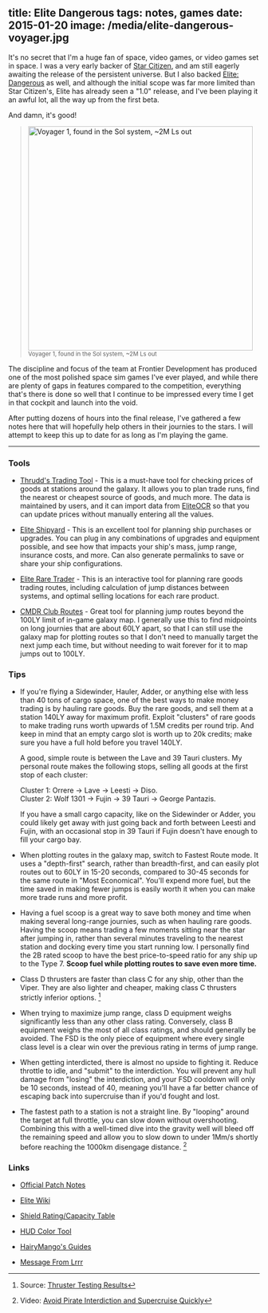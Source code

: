 title: Elite Dangerous
tags: notes, games
date: 2015-01-20
image: /media/elite-dangerous-voyager.jpg
---
It's no secret that I'm a huge fan of space, video games, or video games set
in space.  I was a very early backer of [Star Citizen][], and am still eagerly
awaiting the release of the persistent universe.  But I also backed
[Elite: Dangerous][] as well, and although the initial scope was far more
limited than Star Citizen's, Elite has already seen a "1.0" release, and I've
been playing it an awful lot, all the way up from the first beta.

And damn, it's good!

>	[<img alt="Voyager 1, found in the Sol system, ~2M Ls out"
>		 src="/media/elite-dangerous-voyager.jpg" width="450"/>](/media/elite-dangerous-voyager.jpg)
>	<br/><small>Voyager 1, found in the Sol system, ~2M Ls out</small>

The discipline and focus of the team at Frontier Development has produced one
of the most polished space sim games I've ever played, and while there are
plenty of gaps in features compared to the competition, everything that's there
is done so well that I continue to be impressed every time I get in that cockpit
and launch into the void.

After putting dozens of hours into the final release, I've gathered a few
notes here that will hopefully help others in their journies to the stars.
I will attempt to keep this up to date for as long as I'm playing the game.

[Star Citizen]: http://robertsspaceindustries.com/
[Elite: Dangerous]: http://www.elitedangerous.com/

---

### Tools

- [Thrudd's Trading Tool][thrudd] - This is a must-have tool for checking
  prices of goods at stations around the galaxy.  It allows you to plan trade
  runs, find the nearest or cheapest source of goods, and much more.  The data
  is maintained by users, and it can import data from [EliteOCR][] so that you
  can update prices without manually entering all the values.

- [Elite Shipyard][] - This is an excellent tool for planning ship purchases
  or upgrades.  You can plug in any combinations of upgrades and equipment
  possible, and see how that impacts your ship's mass, jump range, insurance
  costs, and more.  Can also generate permalinks to save or share your ship
  configurations.

- [Elite Rare Trader][] - This is an interactive tool for planning rare goods
  trading routes, including calculation of jump distances between systems, and
  optimal selling locations for each rare product.

- [CMDR Club Routes][CMDR Club] - Great tool for planning jump routes beyond
  the 100LY limit of in-game galaxy map.  I generally use this to find
  midpoints on long journies that are about 60LY apart, so that I can still
  use the galaxy map for plotting routes so that I don't need to manually
  target the next jump each time, but without needing to wait forever for it
  to map jumps out to 100LY.

### Tips

-   If you're flying a Sidewinder, Hauler, Adder, or anything else with less
    than 40 tons of cargo space, one of the best ways to make money trading
    is by hauling rare goods.  Buy the rare goods, and sell them at a station
    140LY away for maximum profit.  Exploit "clusters" of rare goods to make
    trading runs worth upwards of 1.5M credits per round trip.  And keep in
    mind that an empty cargo slot is worth up to 20k credits; make sure
    you have a full hold before you travel 140LY.

    A good, simple route is between the Lave and 39 Tauri clusters.
    My personal route makes the following stops, selling all goods at the
    first stop of each cluster:

    Cluster 1: Orrere -> Lave -> Leesti -> Diso.  
    Cluster 2: Wolf 1301 -> Fujin -> 39 Tauri -> George Pantazis.

    If you have a small cargo capacity, like on the Sidewinder or Adder, you
    could likely get away with just going back and forth between Leesti and
    Fujin, with an occasional stop in 39 Tauri if Fujin doesn't have enough
    to fill your cargo bay.

-   When plotting routes in the galaxy map, switch to Fastest Route mode.
    It uses a "depth-first" search, rather than breadth-first, and can easily
    plot routes out to 60LY in 15-20 seconds, compared to 30-45 seconds for
    the same route in "Most Economical".  You'll expend more fuel, but the
    time saved in making fewer jumps is easily worth it when you can make more
    trade runs and more profit.

-   Having a fuel scoop is a great way to save both money and time when making
    several long-range journies, such as when hauling rare goods.  Having the
    scoop means trading a few moments sitting near the star after jumping in,
    rather than several minutes traveling to the nearest station and docking
    every time you start running low.  I personally find the 2B rated scoop to
    have the best price-to-speed ratio for any ship up to the Type 7.
    **Scoop fuel while plotting routes to save even more time.**

-   Class D thrusters are faster than class C for any ship, other than the
    Viper.  They are also lighter and cheaper, making class C thrusters
    strictly inferior options. [^1]

-   When trying to maximize jump range, class D equipment weighs significantly
    less than any other class rating.  Conversely, class B equipment weighs the
    most of all class ratings, and should generally be avoided.  The FSD is
    the only piece of equipment where every single class level is a clear win
    over the previous rating in terms of jump range.

-   When getting interdicted, there is almost no upside to fighting it.  Reduce
    throttle to idle, and "submit" to the interdiction.  You will prevent any
    hull damage from "losing" the interdiction, and your FSD cooldown will only
    be 10 seconds, instead of 40, meaning you'll have a far better chance of
    escaping back into supercruise than if you'd fought and lost.

-   The fastest path to a station is not a straight line.  By "looping" around
    the target at full throttle, you can slow down without overshooting.
    Combining this with a well-timed dive into the gravity well will bleed
    off the remaining speed and allow you to slow down to under 1Mm/s shortly
    before reaching the 1000km disengage distance. [^2]


### Links

- [Official Patch Notes](https://forums.frontier.co.uk/forumdisplay.php?f=74)

- [Elite Wiki](http://elite-dangerous.wikia.com/wiki/Elite_Dangerous_Wiki)

- [Shield Rating/Capacity Table](http://i.imgur.com/omzijnI.png)

- [HUD Color Tool](http://arkku.com/elite/hud_editor/)

- [HairyMango's Guides](https://www.reddit.com/r/EliteDangerous/comments/2sv767/guides_to_everything_elite_dangerous/)

- [Message From Lrrr](https://www.reddit.com/r/EliteDangerous/comments/2smaa7/attn_people_of_the_earth_corporation_known_as/)


[^1]: Source: [Thruster Testing Results](https://www.reddit.com/r/EliteDangerous/comments/2s6lpi/thruster_testing_results/)
[^2]: Video: [Avoid Pirate Interdiction and Supercruise Quickly](https://www.youtube.com/watch?v=1nC3KmSF85Q)

[Star Citizen]: http://robertsspaceindustries.com/
[Elite: Dangerous]: http://www.elitedangerous.com/

[Thrudd]: http://www.elitetradingtool.co.uk/
[EliteOCR]: http://sourceforge.net/projects/eliteocr/
[Elite Shipyard]: http://eliteshipyard.nfshost.com/
[Elite Rare Trader]: http://eliteraretrader.co.uk/
[CMDR Club]: https://cmdr.club/routes/
